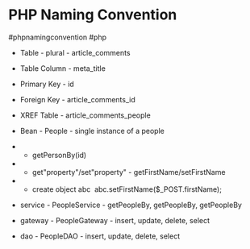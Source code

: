 # PHP Naming Convention
#phpnamingconvention #php 

* Table - plural - article_comments
* Table Column - meta_title
* Primary Key - id
* Foreign Key - article_comments_id
* XREF Table - article_comments_people
* Bean - People - single instance of a people
* - getPersonBy(id)
* - get"property"/set"property" - getFirstName/setFirstName
* - create object abc  abc.setFirstName($_POST.firstName);

* service - PeopleService - getPeopleBy, getPeopleBy, getPeopleBy
* gateway - PeopleGateway - insert, update, delete, select
* dao - PeopleDAO - insert, update, delete, select